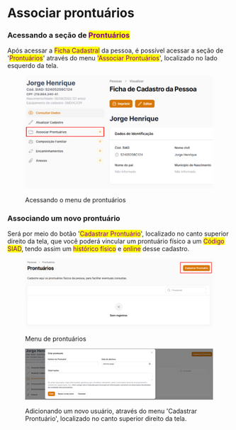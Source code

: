 # Associar prontuários

### Acessando a seção de <mark style="color:purple;">Prontuários</mark>

Após acessar a <mark style="color:purple;">Ficha Cadastral</mark> da pessoa, é possível acessar a seção de '<mark style="color:purple;">Prontuários</mark>' através do menu <mark style="color:purple;">'Associar Prontuários</mark>', localizado no lado esquerdo da tela.

<figure><img src="../.gitbook/assets/image.png" alt=""><figcaption><p>Acessando o menu de prontuários</p></figcaption></figure>

### Associando um novo prontuário

Será por meio do botão '<mark style="color:purple;">Cadastrar Prontuário</mark>', localizado no canto superior direito da tela, que você poderá vincular um prontuário físico a um <mark style="color:purple;">Código SIAD</mark>, tendo assim um <mark style="color:purple;">histórico físico</mark> e <mark style="color:purple;">online</mark> desse cadastro.

<figure><img src="../.gitbook/assets/image (4).png" alt=""><figcaption><p>Menu de prontuários</p></figcaption></figure>

<figure><img src="../.gitbook/assets/image (1).png" alt=""><figcaption><p>Adicionando um novo usuário, através do menu 'Cadastrar Prontuário', localizado no canto superior direito da tela.</p></figcaption></figure>
